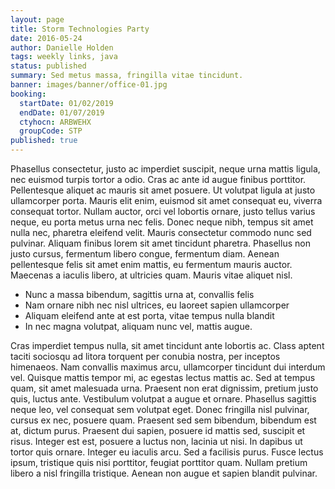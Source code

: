 ```yaml
---
layout: page
title: Storm Technologies Party
date: 2016-05-24
author: Danielle Holden
tags: weekly links, java
status: published
summary: Sed metus massa, fringilla vitae tincidunt.
banner: images/banner/office-01.jpg
booking:
  startDate: 01/02/2019
  endDate: 01/07/2019
  ctyhocn: ARBWEHX
  groupCode: STP
published: true
---
```

Phasellus consectetur, justo ac imperdiet suscipit, neque urna mattis ligula, nec euismod turpis tortor a odio. Cras ac ante id augue finibus porttitor. Pellentesque aliquet ac mauris sit amet posuere. Ut volutpat ligula at justo ullamcorper porta. Mauris elit enim, euismod sit amet consequat eu, viverra consequat tortor. Nullam auctor, orci vel lobortis ornare, justo tellus varius neque, eu porta metus urna nec felis. Donec neque nibh, tempus sit amet nulla nec, pharetra eleifend velit. Mauris consectetur commodo nunc sed pulvinar. Aliquam finibus lorem sit amet tincidunt pharetra. Phasellus non justo cursus, fermentum libero congue, fermentum diam. Aenean pellentesque felis sit amet enim mattis, eu fermentum mauris auctor. Maecenas a iaculis libero, at ultricies quam. Mauris vitae aliquet nisl.

* Nunc a massa bibendum, sagittis urna at, convallis felis
* Nam ornare nibh nec nisl ultrices, eu laoreet sapien ullamcorper
* Aliquam eleifend ante at est porta, vitae tempus nulla blandit
* In nec magna volutpat, aliquam nunc vel, mattis augue.

Cras imperdiet tempus nulla, sit amet tincidunt ante lobortis ac. Class aptent taciti sociosqu ad litora torquent per conubia nostra, per inceptos himenaeos. Nam convallis maximus arcu, ullamcorper tincidunt dui interdum vel. Quisque mattis tempor mi, ac egestas lectus mattis ac. Sed at tempus quam, sit amet malesuada urna. Praesent non erat dignissim, pretium justo quis, luctus ante. Vestibulum volutpat a augue et ornare.
Phasellus sagittis neque leo, vel consequat sem volutpat eget. Donec fringilla nisl pulvinar, cursus ex nec, posuere quam. Praesent sed sem bibendum, bibendum est at, dictum purus. Praesent dui sapien, posuere id mattis sed, suscipit et risus. Integer est est, posuere a luctus non, lacinia ut nisi. In dapibus ut tortor quis ornare. Integer eu iaculis arcu. Sed a facilisis purus. Fusce lectus ipsum, tristique quis nisi porttitor, feugiat porttitor quam. Nullam pretium libero a nisl fringilla tristique. Aenean non augue et sapien blandit pulvinar.
